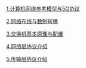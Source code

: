 [1.计算机网络参考模型与5G协议](https://web-1311671045.cos.ap-beijing.myqcloud.com/02-%E8%AE%A1%E7%AE%97%E6%9C%BA%E7%BD%91%E7%BB%9C%E5%8F%82%E8%80%83%E6%A8%A1%E5%9E%8B%E4%B8%8E5G%E5%8D%8F%E8%AE%AE.pdf?sign=q-sign-algorithm%3Dsha1%26q-ak%3DAKIDiUOPfFGr6wrhB_0cQX3OXQLM5W9dPwhUyGN-UOQaLdyRkBWpAdWHYkKkSpweTpfs%26q-sign-time%3D1698647074%3B1698650734%26q-key-time%3D1698647074%3B1698650734%26q-header-list%3Dhost%26q-url-param-list%3D%26q-signature%3D38f61ee8cfabcd3f5c82ff37554dd2f523ff56aa&x-cos-security-token=sNun0ixmExZMC0G8tEBTW0JOEAq7ffiafc1e5d47fe752c5d305327af69c4b71a57jY0T044k_5C2Z9bMgRrAa2xShYi5fPJ_TLqZY5ZjR_Erv4J2ZkYrzCE_BlGc-0RtQYOFSE_AMhwo0cA39VPMzGIBZfZd4KMW_G8_7jTbgwlkNfMEob3pWptXhHv_B24be_miOd1bCOXrC70tWxHKgrdXSrBMC3GTuz4Pcg9M1bETQXbwccFvfojd3VOcq-LSzkAuSKaYwHndabgyMwHQ)

[2.网络布线与数制转换](https://web-1311671045.cos.ap-beijing.myqcloud.com/03-%E7%BD%91%E7%BB%9C%E5%B8%83%E7%BA%BF%E4%B8%8E%E6%95%B0%E5%88%B6%E8%BD%AC%E6%8D%A2.pdf?sign=q-sign-algorithm%3Dsha1%26q-ak%3DAKIDpD9iIh9k2QyMRXp1UMCAeQ42hCKkcjg2yr0dp1mMSKPArBPOft2RZ-xlFc4QdGuW%26q-sign-time%3D1698648496%3B1698652156%26q-key-time%3D1698648496%3B1698652156%26q-header-list%3Dhost%26q-url-param-list%3D%26q-signature%3Dc20fca971b94e367f27bb54d31eb7156839e556c&x-cos-security-token=sNun0ixmExZMC0G8tEBTW0JOEAq7ffia989a81e42aea85b0865648bc378beb6757jY0T044k_5C2Z9bMgRrHAmW1mFyGpExz6-F2SdyVwN3soiMRawluRt_k9MDoDtuNNWuTqoi3mSsy1axo017fYvQ6p8ne7XHL2bXqFxj0SY92Qa0wdOTBWVfXc1MaIdLc4jUcRDC5I4PBjo2AhlQ1DXWYlCHaVkLO1BABUY-saxKsq-aMaZKpmDk-CeLog0kGdbd4pLJjvzdaVoR8TXCw)

[3.交换机基本原理与配置](https://web-1311671045.cos.ap-beijing.myqcloud.com/04-%E4%BA%A4%E6%8D%A2%E6%9C%BA%E5%9F%BA%E6%9C%AC%E5%8E%9F%E7%90%86%E4%B8%8E%E9%85%8D%E7%BD%AE.pdf?sign=q-sign-algorithm%3Dsha1%26q-ak%3DAKIDEqgdg4g4G87z8CIubkIYjtxkO8cbQeEDaUEHUBKk_AAUsDed2DyfSJGrdr0f6Rny%26q-sign-time%3D1698648609%3B1698652269%26q-key-time%3D1698648609%3B1698652269%26q-header-list%3Dhost%26q-url-param-list%3D%26q-signature%3D5cebfa8349881901dfdc2f7eee012e58a67a2a13&x-cos-security-token=sNun0ixmExZMC0G8tEBTW0JOEAq7ffia9adf2538a1fba43450b6f4116bd3b01057jY0T044k_5C2Z9bMgRrBmnBTh_-r2b3mvo7iqS6QN4ylzsvctUJZQYJNdEURB26J9Z-zW_eP3bS23pWell9kCDQchJBon0VSzNQBJJFNM2AVBuFPxhwgdN0gvxLVTi35tV7pxQrVig9V0wZ5BJoDIz1emuCEGWzAxEcJCyvlW49C3F06WbtWxDGYcLCH0uF6uinTI0GKxp_70NAtslRg)

[4.网络层协议介绍](https://web-1311671045.cos.ap-beijing.myqcloud.com/05-%E7%BD%91%E7%BB%9C%E5%B1%82%E5%8D%8F%E8%AE%AE%E4%BB%8B%E7%BB%8D.pdf?sign=q-sign-algorithm%3Dsha1%26q-ak%3DAKIDSBGwasL_iTWQHO6e2mIBYgQeX8EcwotRo48Mp13n5wmFEb4AtlU8XY1k15tythg4%26q-sign-time%3D1698649390%3B1698653050%26q-key-time%3D1698649390%3B1698653050%26q-header-list%3Dhost%26q-url-param-list%3D%26q-signature%3D2f7b1d9721d09900d59d07adcafbdde49adcad96&x-cos-security-token=sNun0ixmExZMC0G8tEBTW0JOEAq7ffiaedf24e741fcc7d4e250d76414e2cade057jY0T044k_5C2Z9bMgRrEIwixAeAOaNPR3iCeADYTamBO3xy0R8PUe7WZ8r7oyMiuZsD0q3Z68hYSAH_eh5pO0BLkkhw4fiEjFfWvcpP6FiTOvY4eqMbwAnCHlGX7ezirJscxs14AoJ6phxkIg6btCn70ubPmuc-AwWBI1JJ2EY6lzQ8pWPZL1gWB5a91hSqy9ulVrDhUbrwCb4qBr3Rw)

[5.传输层协议介绍](https://web-1311671045.cos.ap-beijing.myqcloud.com/06-%E4%BC%A0%E8%BE%93%E5%B1%82%E5%8D%8F%E8%AE%AE%E4%BB%8B%E7%BB%8D.pdf?sign=q-sign-algorithm%3Dsha1%26q-ak%3DAKIDeGd8_AjASBg5Tkl-1OISfEy9qqVkvsBYUUEq2KotHIhH5AIW2vSAgb-r60GBYc85%26q-sign-time%3D1698649466%3B1698653126%26q-key-time%3D1698649466%3B1698653126%26q-header-list%3Dhost%26q-url-param-list%3D%26q-signature%3D99f21863a7a6c1660bfe627dcfa0b04c84d17092&x-cos-security-token=dhuI3Fk4b8YZdNo2NH7k0tjtr3doj8Ja68ae70b95fc842e84b35ce729b123da6w5iXzSKf8vJ1aOppSaiqtSCa61tzeDSUOrgD7Cebw1sGMjPKWp5Vr0mNeHlao0t8PiKcAy7GITE4T4DmsImwpS35gvXfJ90oYfdBEw68L1dsBb38XgHVEKn2t8i_vQM3aGd2XEWoQgmKLhVqM-Ch-8C_vxHEDW1ipIxt4-dD1J_T2CA8iJUWWnE7dSyKkIKSqlPTLurGtCyEDbHAogF4UQ)